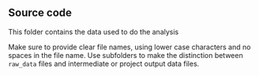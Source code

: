 ## Source code

This folder contains the data used to do the analysis


Make sure to provide clear file names, using lower case characters and no spaces in the file name. Use subfolders to make the distinction between `raw_data` files and intermediate or project output data files.
